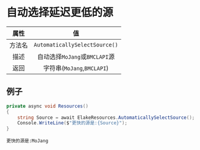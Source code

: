 # 自动选择延迟更低的源

|  属性  |              值               |
| :----: | :---------------------------: |
| 方法名 | `AutomaticallySelectSource()` |
|  描述  | 自动选择`MoJang`或`BMCLAPI`源 |
|  返回  |  字符串(`MoJang`,`BMCLAPI`)   |

## 例子

<!-- tabs:start -->

<!-- tab:代码 -->

```C#
private async void Resources()
{
    string Source = await ElakeResources.AutomaticallySelectSource();
    Console.WriteLine($"更快的源是:{Source}");
}
```

<!-- tab:返回 -->

```
更快的源是:MoJang
```

<!-- tabs:end -->
